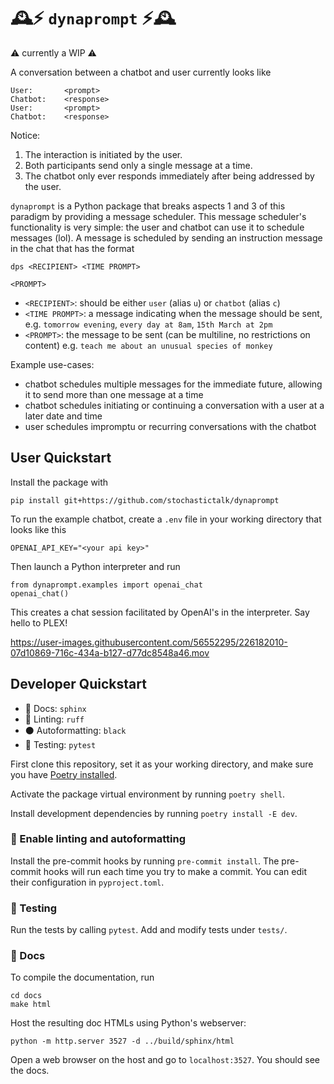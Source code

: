 # 🕰️⚡ `dynaprompt` ⚡🕰️

⚠️ currently a WIP ⚠️

A conversation between a chatbot and user currently looks like
```
User:       <prompt>
Chatbot:    <response>
User:       <prompt>
Chatbot:    <response>
```
Notice:
1. The interaction is initiated by the user.
2. Both participants send only a single message at a time.
3. The chatbot only ever responds immediately after being addressed by the user. 

`dynaprompt` is a Python package that breaks aspects 1 and 3 of this paradigm by providing a message scheduler. This message scheduler's functionality is very simple: the user and chatbot can use it to schedule messages (lol). A message is scheduled by sending an instruction message in the chat that has the format
```
dps <RECIPIENT> <TIME PROMPT>

<PROMPT>
```
- `<RECIPIENT>`: should be either `user` (alias `u`) or `chatbot` (alias `c`)
- `<TIME PROMPT>`: a message indicating when the message should be sent, e.g. `tomorrow evening`, `every day at 8am`, `15th March at 2pm`
- `<PROMPT>`: the message to be sent (can be multiline, no restrictions on content) e.g. `teach me about an unusual species of monkey`

Example use-cases:
* chatbot schedules multiple messages for the immediate future, allowing it to send more than one message at a time
* chatbot schedules initiating or continuing a conversation with a user at a later date and time
* user schedules impromptu or recurring conversations with the chatbot

## User Quickstart

Install the package with
```
pip install git+https://github.com/stochastictalk/dynaprompt
```

To run the example chatbot, create a `.env` file in your working directory that looks like this
```
OPENAI_API_KEY="<your api key>"
```
Then launch a Python interpreter and run
```
from dynaprompt.examples import openai_chat
openai_chat()
```
This creates a chat session facilitated by OpenAI's in the interpreter. Say hello to PLEX!


https://user-images.githubusercontent.com/56552295/226182010-07d10869-716c-434a-b127-d77dc8548a46.mov




## Developer Quickstart

- 📜 Docs: `sphinx`
- 🧰 Linting: `ruff`
- ⚫ Autoformatting: `black`
- 🧪 Testing: `pytest`

First clone this repository, set it as your working directory, and make sure you have [Poetry installed](https://python-poetry.org/docs/).

Activate the package virtual environment by running `poetry shell`. 

Install development dependencies by running `poetry install -E dev`.


### 🧰  Enable linting and autoformatting

Install the pre-commit hooks by running `pre-commit install`. The pre-commit hooks will run each time you try to make a commit. You can edit their configuration in `pyproject.toml`.

### 🧪 Testing  

Run the tests by calling `pytest`. Add and modify tests under `tests/`.

### 📜 Docs

To compile the documentation, run
```
cd docs
make html
```
Host the resulting doc HTMLs using Python's webserver:
```
python -m http.server 3527 -d ../build/sphinx/html
``` 
Open a web browser on the host and go to `localhost:3527`. You should see the docs.

